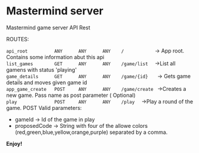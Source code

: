 # Mastermind server

Mastermind game server API Rest

ROUTES:

`api_root          ANY      ANY      ANY    /           `       ->  App root. Contains some information abut this
api           
`list_games        GET      ANY      ANY    /game/list  `        ->List all gamens with status 'playing'        
`game_details      GET      ANY      ANY    /game/{id}   `       -> Gets game details and moves given game id     
`app_game_create   POST     ANY      ANY    /game/create `        ->Creates a new game. Pass name as post parameter (
Optional)    
`play              POST     ANY      ANY    /play  `              ->Play a round of the game. POST Valid parameters:
- gameId -> Id of the game in play
- proposedCode -> String with four of the allowe colors (red,green,blue,yellow,orange,purple) separated by a comma.

**Enjoy!**